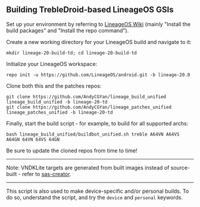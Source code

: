 
## Building TrebleDroid-based LineageOS GSIs ##

Set up your environment by referring to [LineageOS Wiki](https://wiki.lineageos.org/devices/TP1803/build) (mainly "Install the build packages" and "Install the repo command").

Create a new working directory for your LineageOS build and navigate to it:

    mkdir lineage-20-build-td; cd lineage-20-build-td

Initialize your LineageOS workspace:

    repo init -u https://github.com/LineageOS/android.git -b lineage-20.0

Clone both this and the patches repos:

    git clone https://github.com/AndyCGYan/lineage_build_unified lineage_build_unified -b lineage-20-td
    git clone https://github.com/AndyCGYan/lineage_patches_unified lineage_patches_unified -b lineage-20-td

Finally, start the build script - for example, to build for all supported archs:

    bash lineage_build_unified/buildbot_unified.sh treble A64VN A64VS A64GN 64VN 64VS 64GN

Be sure to update the cloned repos from time to time!

---

Note: VNDKLite targets are generated from built images instead of source-built - refer to [sas-creator](https://github.com/AndyCGYan/sas-creator).

---

This script is also used to make device-specific and/or personal builds. To do so, understand the script, and try the `device` and `personal` keywords.
